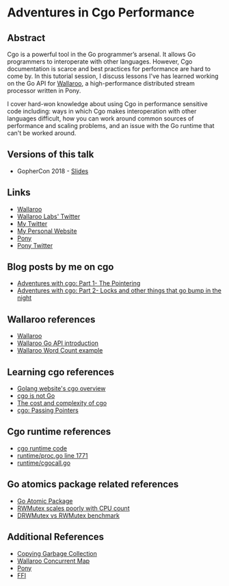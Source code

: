 # Adventures in Cgo Performance

## Abstract

Cgo is a powerful tool in the Go programmer’s arsenal. It allows Go programmers to interoperate with other languages. However, Cgo documentation is scarce and best practices for performance are hard to come by. In this tutorial session, I discuss lessons I've has learned working on the Go API for [Wallaroo](https://github.com/wallaroolabs/wallaroo), a high-performance distributed stream processor written in Pony.

I cover hard-won knowledge about using Cgo in performance sensitive code including: ways in which Cgo makes interoperation with other languages difficult, how you can work around common sources of performance and scaling problems, and an issue with the Go runtime that can't be worked around.

## Versions of this talk

* GopherCon 2018 - [Slides]()

## Links

* [Wallaroo](https://github.com/wallaroolabs/wallaroo)
* [Wallaroo Labs' Twitter](https://twitter.com/wallaroolabs)
* [My Twitter](https://twitter.com/seantallen)
* [My Personal Website](https://www.monkeysnatchbanana.com/)
* [Pony](https://www.ponylang.org/)
* [Pony Twitter](https://twitter.com/ponylang)

## Blog posts by me on cgo

* [Adventures with cgo: Part 1- The Pointering](https://blog.wallaroolabs.com/2018/04/adventures-with-cgo-part-1--the-pointering/)
* [Adventures with cgo: Part 2- Locks and other things that go bump in the night](https://blog.wallaroolabs.com/2018/04/adventures-with-cgo-part-2--locks-and-other-things-that-go-bump-in-the-night/)

## Wallaroo references

* [Wallaroo](https://github.com/wallaroolabs/wallaroo)
* [Wallaroo Go API introduction](https://blog.wallaroolabs.com/2018/01/go-go-go-stream-processing-for-go/)
* [Wallaroo Word Count example](https://github.com/WallarooLabs/wallaroo/tree/3b9446807df1ca34ba7171e07b0409d531bff26d/examples/go/word_count)

## Learning cgo references

* [Golang website's cgo overview](https://golang.org/cmd/cgo/)
* [cgo is not Go](https://dave.cheney.net/2016/01/18/cgo-is-not-go)
* [The cost and complexity of cgo](https://www.cockroachlabs.com/blog/the-cost-and-complexity-of-cgo/)
* [cgo: Passing Pointers](https://golang.org/cmd/cgo/#hdr-Passing_pointers)

## Cgo runtime references

* [cgo runtime code](https://golang.org/src/runtime/cgo/)
* [runtime/proc.go line 1771](https://golang.org/src/runtime/proc.go#L1771)
* [runtime/cgocall.go](https://golang.org/src/runtime/cgocall.go)

## Go atomics package related references

* [Go Atomic Package](https://golang.org/pkg/sync/atomic/)
* [RWMutex scales poorly with CPU count](https://github.com/golang/go/issues/17973)
* [DRWMutex vs RWMutex benchmark](https://github.com/jonhoo/drwmutex/)

## Additional References

* [Copying Garbage Collection](http://www.cs.cornell.edu/courses/cs312/2003fa/lectures/sec24.htm)
* [Wallaroo Concurrent Map](https://github.com/WallarooLabs/wallaroo/blob/e0953b6326327dff9f5f34d23239ec95e568e514/go_api/go/src/wallarooapi/concurrent_map.go)
* [Pony](https://www.ponylang.org/)
* [FFI](https://en.wikipedia.org/wiki/Foreign_function_interface)
